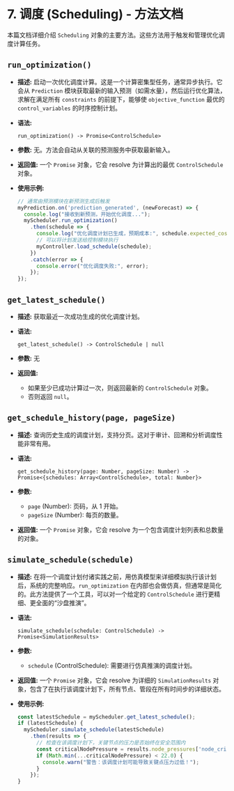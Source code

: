 # 7. 调度 (Scheduling) - 方法文档

本篇文档详细介绍 `Scheduling` 对象的主要方法。这些方法用于触发和管理优化调度计算任务。

## `run_optimization()`

*   **描述:**
    启动一次优化调度计算。这是一个计算密集型任务，通常异步执行。它会从 `Prediction` 模块获取最新的输入预测（如需水量），然后运行优化算法，求解在满足所有 `constraints` 的前提下，能够使 `objective_function` 最优的 `control_variables` 的时序控制计划。

*   **语法:**
    ```
    run_optimization() -> Promise<ControlSchedule>
    ```

*   **参数:**
    无。方法会自动从关联的预测服务中获取最新输入。

*   **返回值:**
    一个 `Promise` 对象，它会 resolve 为计算出的最优 `ControlSchedule` 对象。

*   **使用示例:**
    ```javascript
    // 通常由预测模块在新预测生成后触发
    myPrediction.on('prediction_generated', (newForecast) => {
      console.log("接收到新预测，开始优化调度...");
      myScheduler.run_optimization()
        .then(schedule => {
          console.log("优化调度计划已生成，预期成本:", schedule.expected_cost);
          // 可以将计划发送给控制模块执行
          myController.load_schedule(schedule);
        })
        .catch(error => {
          console.error("优化调度失败:", error);
        });
    });
    ```

## `get_latest_schedule()`

*   **描述:**
    获取最近一次成功生成的优化调度计划。

*   **语法:**
    ```
    get_latest_schedule() -> ControlSchedule | null
    ```

*   **参数:**
    无

*   **返回值:**
    *   如果至少已成功计算过一次，则返回最新的 `ControlSchedule` 对象。
    *   否则返回 `null`。

## `get_schedule_history(page, pageSize)`

*   **描述:**
    查询历史生成的调度计划，支持分页。这对于审计、回溯和分析调度性能非常有用。

*   **语法:**
    ```
    get_schedule_history(page: Number, pageSize: Number) -> Promise<{schedules: Array<ControlSchedule>, total: Number}>
    ```

*   **参数:**
    *   `page` (Number): 页码，从 1 开始。
    *   `pageSize` (Number): 每页的数量。

*   **返回值:**
    一个 `Promise` 对象，它会 resolve 为一个包含调度计划列表和总数量的对象。

## `simulate_schedule(schedule)`

*   **描述:**
    在将一个调度计划付诸实践之前，用仿真模型来详细模拟执行该计划后，系统的完整响应。`run_optimization` 在内部也会做仿真，但通常是简化的。此方法提供了一个工具，可以对一个给定的 `ControlSchedule` 进行更精细、更全面的“沙盘推演”。

*   **语法:**
    ```
    simulate_schedule(schedule: ControlSchedule) -> Promise<SimulationResults>
    ```

*   **参数:**
    *   `schedule` (ControlSchedule): 需要进行仿真推演的调度计划。

*   **返回值:**
    一个 `Promise` 对象，它会 resolve 为详细的 `SimulationResults` 对象，包含了在执行该调度计划下，所有节点、管段在所有时间步的详细状态。

*   <strong>使用示例:</strong>
    ```javascript
    const latestSchedule = myScheduler.get_latest_schedule();
    if (latestSchedule) {
      myScheduler.simulate_schedule(latestSchedule)
        .then(results => {
          // 检查在该调度计划下，关键节点的压力是否始终在安全范围内
          const criticalNodePressure = results.node_pressures['node_critical_1'];
          if (Math.min(...criticalNodePressure) < 22.0) {
            console.warn("警告：该调度计划可能导致关键点压力过低！");
          }
        });
    }
    ```
